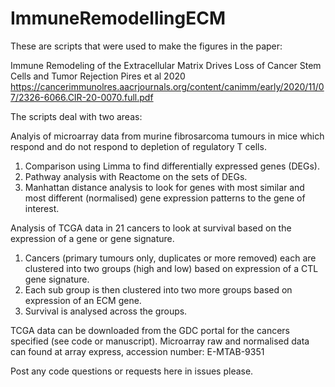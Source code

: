 # ImmuneRemodellingECM
These are scripts that were used to make the figures in the paper:

Immune Remodeling of the Extracellular Matrix Drives Loss of Cancer Stem Cells and Tumor Rejection
Pires et al 2020
https://cancerimmunolres.aacrjournals.org/content/canimm/early/2020/11/07/2326-6066.CIR-20-0070.full.pdf

The scripts deal with two areas:

Analyis of microarray data from murine fibrosarcoma tumours in mice which respond and do not respond to depletion of regulatory T cells.
1. Comparison using Limma to find differentially expressed genes (DEGs).
2. Pathway analysis with Reactome on the sets of DEGs.
3. Manhattan distance analysis to look for genes with most similar and most different (normalised) gene expression patterns to the gene of interest.

Analysis of TCGA data in 21 cancers to look at survival based on the expression of a gene or gene signature.
1. Cancers (primary tumours only, duplicates or more removed) each are clustered into two groups (high and low) based on expression of a CTL gene signature.
2. Each sub group is then clustered into two more groups based on expression of an ECM gene.
3. Survival is analysed across the groups.

TCGA data can be downloaded from the GDC portal for the cancers specified (see code or manuscript).
Microarray raw and normalised data can found at array express, accession number:
E-MTAB-9351


Post any code questions or requests here in issues please.
